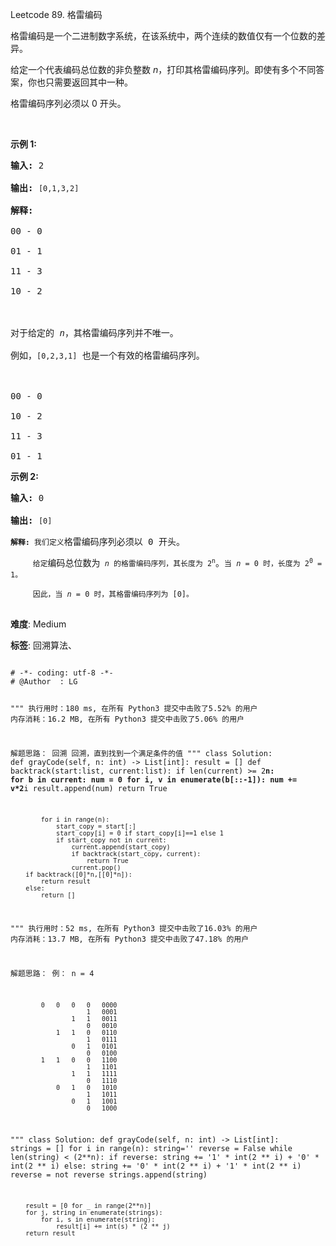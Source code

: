 Leetcode 89. 格雷编码
<p>格雷编码是一个二进制数字系统，在该系统中，两个连续的数值仅有一个位数的差异。</p>


<p>给定一个代表编码总位数的非负整数<em> n</em>，打印其格雷编码序列。即使有多个不同答案，你也只需要返回其中一种。</p>



<p>格雷编码序列必须以 0 开头。</p>



<p>&nbsp;</p>



<p><strong>示例 1:</strong></p>



<pre><strong>输入:</strong>&nbsp;2

<strong>输出:</strong>&nbsp;<code>[0,1,3,2]</code>

<strong>解释:</strong>

00 - 0

01 - 1

11 - 3

10 - 2



对于给定的&nbsp;<em>n</em>，其格雷编码序列并不唯一。

例如，<code>[0,2,3,1]</code>&nbsp;也是一个有效的格雷编码序列。



00 - 0

10 - 2

11 - 3

01 - 1</pre>



<p><strong>示例&nbsp;2:</strong></p>



<pre><strong>输入:</strong>&nbsp;0

<strong>输出:</strong>&nbsp;<code>[0]

<strong>解释:</strong> 我们定义</code>格雷编码序列必须以 0 开头。<code>

&nbsp;    给定</code>编码总位数为<code> <em>n</em> 的格雷编码序列，其长度为 2<sup>n</sup></code>。<code>当 <em>n</em> = 0 时，长度为 2<sup>0</sup> = 1。

&nbsp;    因此，当 <em>n</em> = 0 时，其格雷编码序列为 [0]。</code>

</pre>





 **难度**: Medium



 **标签**: 回溯算法、 





<div class="hcb_wrap">
<pre class="prism undefined-numbers lang-python" data-lang="Python"><code>
# -*- coding: utf-8 -*-
# @Author  : LG

"""
执行用时：180 ms, 在所有 Python3 提交中击败了5.52% 的用户
内存消耗：16.2 MB, 在所有 Python3 提交中击败了5.06% 的用户

解题思路：
    回溯
    回溯，直到找到一个满足条件的值
"""
class Solution:
    def grayCode(self, n: int) -> List[int]:
        result = []
        def backtrack(start:list, current:list):
            if len(current) >= 2**n:
                for b in current:
                    num = 0
                    for i, v in enumerate(b[::-1]):
                        num += v*2**i
                    result.append(num)
                return True

            for i in range(n):
                start_copy = start[:]
                start_copy[i] = 0 if start_copy[i]==1 else 1
                if start_copy not in current:
                    current.append(start_copy)
                    if backtrack(start_copy, current):
                        return True
                    current.pop()
        if backtrack([0]*n,[[0]*n]):
            return result
        else:
            return []


"""
执行用时：52 ms, 在所有 Python3 提交中击败了16.03% 的用户
内存消耗：13.7 MB, 在所有 Python3 提交中击败了47.18% 的用户

解题思路：
    例： n = 4
    
            0   0   0   0   0000
                        1   0001
                    1   1   0011
                        0   0010
                1   1   0   0110
                        1   0111
                    0   1   0101
                        0   0100
            1   1   0   0   1100
                        1   1101
                    1   1   1111
                        0   1110
                0   1   0   1010
                        1   1011
                    0   1   1001
                        0   1000
"""
class Solution:
    def grayCode(self, n: int) -> List[int]:
        strings = []
        for i in range(n):
            string=''
            reverse = False
            while len(string) < (2**n):
                if reverse:
                    string += '1' * int(2 ** i) + '0' * int(2 ** i)
                else:
                    string += '0' * int(2 ** i) + '1' * int(2 ** i)
                reverse = not reverse
            strings.append(string)

        result = [0 for _ in range(2**n)]
        for j, string in enumerate(strings):
            for i, s in enumerate(string):
                result[i] += int(s) * (2 ** j)
        return result

</code></pre></div>
